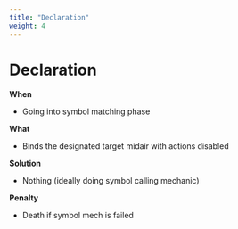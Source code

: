 ```yaml
---
title: "Declaration"
weight: 4
---
```


# Declaration

**When**
- Going into symbol matching phase

**What**
- Binds the designated target midair with actions disabled

**Solution**
- Nothing (ideally doing symbol calling mechanic)

**Penalty**
- Death if symbol mech is failed
